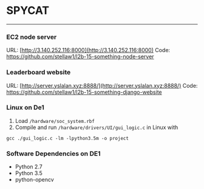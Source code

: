 # SPYCAT

------

### EC2 node server
URL: [http://3.140.252.116:8000](http://3.140.252.116:8000)
Code: https://github.com/stellaw1/l2b-15-something-node-server

### Leaderboard website
URL: [http://server.yslalan.xyz:8888/](http://server.yslalan.xyz:8888/)
Code: https://github.com/stellaw1/l2b-15-something-django-website

### Linux on De1
1. Load `/hardware/soc_system.rbf`
2. Compile and run `/hardware/drivers/UI/gui_logic.c` in Linux with
```
gcc ./gui_logic.c -lm -lpython3.5m -o project
```
### Software Dependencies on DE1
 - Python 2.7
 - Python 3.5
 - python-opencv

